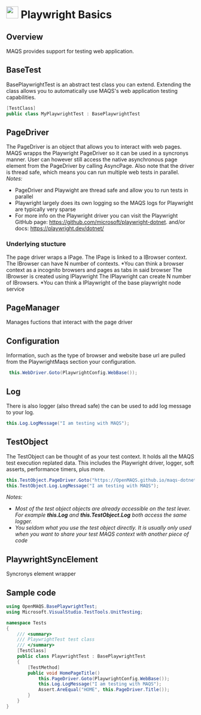 # <img src="resources/maqslogo.ico" height="32" width="32"> Playwright Basics

## Overview
MAQS provides support for testing web application.  

## BaseTest
BasePlaywrightTest is an abstract test class you can extend.  Extending the class allows you to automatically use MAQS's web application testing capabilities.
```csharp
[TestClass]
public class MyPlaywrightTest : BasePlaywrightTest
```

## PageDriver
The PageDriver is an object that allows you to interact with web pages. MAQS wrapps the Playwright PageDriver so it can be used in a syncronys manner. User can however still access the native asynchronous page element from the PageDriver by calling AsyncPage.
Also note that the driver is thread safe, which means you can run multiple web tests in parallel.   
*Notes:*
* PageDriver and Playwight are thread safe and allow you to run tests in parallel
* Playwright largely does its own logging so the MAQS logs for Playwright are typically very sparse
* For more info on the Playwright driver you can visit the Playwright GitHub page: https://github.com/microsoft/playwright-dotnet. and/or docs: https://playwright.dev/dotnet/

### Underlying stucture
The page driver wraps a IPage.
The IPage is linked to a IBrowser context.
The IBrowser can have N number of contexts.
*You can think a browser context as a incognito browsers and pages as tabs in said browser
The IBrowser is created using IPlaywright
The IPlaywright can create N number of IBrowsers.
*You can think a IPlaywright of the base playwright node service 

## PageManager
Manages fuctions that interact with the page driver

## Configuration 
Information, such as the type of browser and website base url are pulled from the PlaywrightMaqs section your configuration.
```csharp
 this.WebDriver.Goto(PlaywrightConfig.WebBase());
```

## Log
There is also logger (also thread safe) the can be used to add log message to your log.
```csharp
this.Log.LogMessage("I am testing with MAQS");
```
## TestObject
The TestObject can be thought of as your test context.  It holds all the MAQS test execution replated data.  This includes the Playwright driver, logger, soft asserts, performance timers, plus more.
```csharp
this.TestObject.PageDriver.Goto("https://OpenMAQS.github.io/maqs-dotnet-templates/Static/Automation/");
this.TestObject.Log.LogMessage("I am testing with MAQS");
```
*Notes:*  
* *Most of the test object objects are already accessible on the test lever. For example **this.Log** and **this.TestObject.Log** both access the same logger.*
* *You seldom what you use the test object directly.  It is usually only used when you want to share your test MAQS context with another piece of code*

## PlaywrightSyncElement
Syncronys element wrapper

## Sample code
```csharp
using OpenMAQS.BasePlaywrightTest;
using Microsoft.VisualStudio.TestTools.UnitTesting;

namespace Tests
{
    /// <summary>
    /// PlaywrightTest test class
    /// </summary>
    [TestClass]
    public class PlaywrightTest : BasePlaywrightTest
    {
        [TestMethod]
        public void HomePageTitle()
            this.PageDriver.Goto(PlaywrightConfig.WebBase());
            this.Log.LogMessage("I am testing with MAQS");
            Assert.AreEqual("HOME", this.PageDriver.Title());
        }
    }
}
```